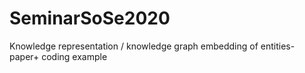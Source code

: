 # SeminarSoSe2020
Knowledge representation / knowledge graph embedding of entities- paper+ coding example
